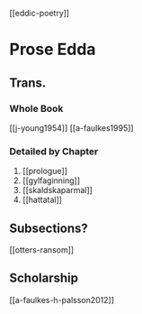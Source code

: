 [[eddic-poetry]]

# Prose Edda
## Trans.
### Whole Book
[[j-young1954]]
[[a-faulkes1995]]
### Detailed by Chapter

1. [[prologue]]
2. [[gylfaginning]]
3. [[skaldskaparmal]]
4. [[hattatal]]

## Subsections?
[[otters-ransom]]

## Scholarship
[[a-faulkes-h-palsson2012]]
